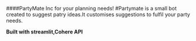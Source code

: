 ####PartyMate Inc for your planning needs!
#Partymate is a small bot created to suggest patry ideas.It customises suggestions to fulfil your party needs.

**Built with streamlit,Cohere API**
